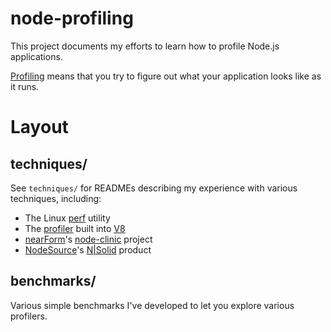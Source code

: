 # node-profiling

This project documents my efforts to learn how to profile Node.js applications.

[Profiling](https://en.wikipedia.org/wiki/Profiling_(computer_programming)) means that you try to figure out what your application looks like as it runs.

# Layout

## techniques/

See `techniques/` for READMEs describing my experience with various techniques, including:
- The Linux [perf](https://perf.wiki.kernel.org/index.php/Main_Page) utility
- The [profiler](https://github.com/v8/v8/wiki/V8-Profiler) built into [V8](https://developers.google.com/v8/)
- [nearForm](https://www.nearform.com/)'s [node-clinic](https://github.com/nearform/node-clinic) project
- [NodeSource](https://nodesource.com/)'s [N|Solid](https://nodesource.com/products/nsolid) product

## benchmarks/

Various simple benchmarks I've developed to let you explore various profilers.
